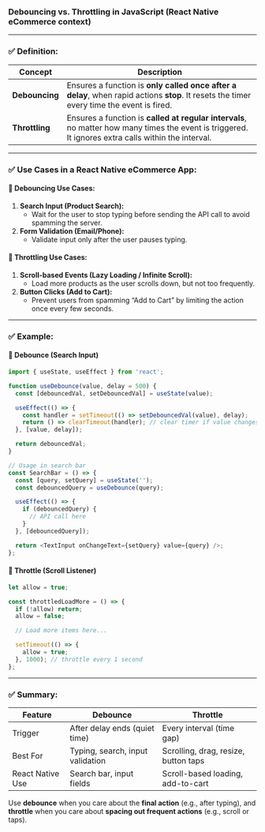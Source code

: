 ### **Debouncing vs. Throttling in JavaScript (React Native eCommerce context)**

---

### ✅ **Definition:**

| Concept      | Description |
|--------------|-------------|
| **Debouncing** | Ensures a function is **only called once after a delay**, when rapid actions **stop**. It resets the timer every time the event is fired. |
| **Throttling** | Ensures a function is **called at regular intervals**, no matter how many times the event is triggered. It ignores extra calls within the interval. |

---

### ✅ **Use Cases in a React Native eCommerce App:**

#### 🔹 **Debouncing Use Cases:**
1. **Search Input (Product Search):**  
   - Wait for the user to stop typing before sending the API call to avoid spamming the server.
2. **Form Validation (Email/Phone):**  
   - Validate input only after the user pauses typing.

#### 🔹 **Throttling Use Cases:**
1. **Scroll-based Events (Lazy Loading / Infinite Scroll):**  
   - Load more products as the user scrolls down, but not too frequently.
2. **Button Clicks (Add to Cart):**  
   - Prevent users from spamming “Add to Cart” by limiting the action once every few seconds.

---

### ✅ **Example:**

#### 🔹 **Debounce (Search Input)**
```js
import { useState, useEffect } from 'react';

function useDebounce(value, delay = 500) {
  const [debouncedVal, setDebouncedVal] = useState(value);

  useEffect(() => {
    const handler = setTimeout(() => setDebouncedVal(value), delay);
    return () => clearTimeout(handler); // clear timer if value changes
  }, [value, delay]);

  return debouncedVal;
}

// Usage in search bar
const SearchBar = () => {
  const [query, setQuery] = useState('');
  const debouncedQuery = useDebounce(query);

  useEffect(() => {
    if (debouncedQuery) {
      // API call here
    }
  }, [debouncedQuery]);

  return <TextInput onChangeText={setQuery} value={query} />;
};
```

#### 🔹 **Throttle (Scroll Listener)**
```js
let allow = true;

const throttledLoadMore = () => {
  if (!allow) return;
  allow = false;

  // Load more items here...

  setTimeout(() => {
    allow = true;
  }, 1000); // throttle every 1 second
};
```

---

### ✅ **Summary:**

| Feature     | Debounce                         | Throttle                           |
|-------------|----------------------------------|------------------------------------|
| Trigger     | After delay ends (quiet time)    | Every interval (time gap)          |
| Best For    | Typing, search, input validation | Scrolling, drag, resize, button taps |
| React Native Use | Search bar, input fields         | Scroll-based loading, add-to-cart |

Use **debounce** when you care about the **final action** (e.g., after typing), and **throttle** when you care about **spacing out frequent actions** (e.g., scroll or taps).
